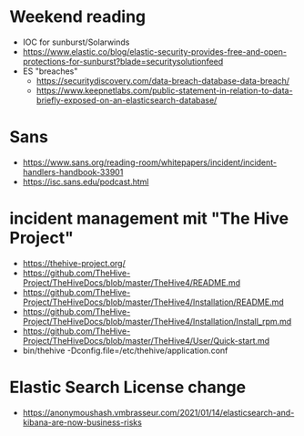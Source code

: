 # Weekend reading
  * IOC for sunburst/Solarwinds
  * https://www.elastic.co/blog/elastic-security-provides-free-and-open-protections-for-sunburst?blade=securitysolutionfeed
  * ES "breaches"
    * https://securitydiscovery.com/data-breach-database-data-breach/
    * https://www.keepnetlabs.com/public-statement-in-relation-to-data-briefly-exposed-on-an-elasticsearch-database/



# Sans
  * https://www.sans.org/reading-room/whitepapers/incident/incident-handlers-handbook-33901
  * https://isc.sans.edu/podcast.html

# incident management mit "The Hive Project"
  * https://thehive-project.org/
  * https://github.com/TheHive-Project/TheHiveDocs/blob/master/TheHive4/README.md
  * https://github.com/TheHive-Project/TheHiveDocs/blob/master/TheHive4/Installation/README.md
  * https://github.com/TheHive-Project/TheHiveDocs/blob/master/TheHive4/Installation/Install_rpm.md
  * https://github.com/TheHive-Project/TheHiveDocs/blob/master/TheHive4/User/Quick-start.md
  * bin/thehive -Dconfig.file=/etc/thehive/application.conf
  
# Elastic Search License change  
  * https://anonymoushash.vmbrasseur.com/2021/01/14/elasticsearch-and-kibana-are-now-business-risks